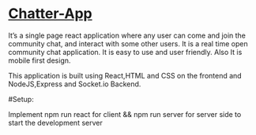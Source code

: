 # [Chatter-App](https://nehah-chat.herokuapp.com/)


It’s a single page react application where any user can come and join the community chat, and interact with some other users. It is a real time open community chat application.  It is easy to use and user friendly. Also It is mobile first design.

This application is built using React,HTML and CSS on the frontend and NodeJS,Express and Socket.io Backend.


#Setup:

Implement npm run react for client  && npm run server for server side to start the development server

